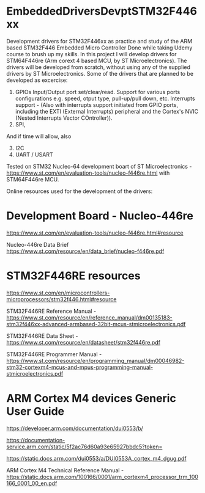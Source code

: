 # EmbeddedDriversDevptSTM32F446xx

Development drivers for STM32F446xx as practice and study of the ARM based STM32F446 Embedded Micro Controller
Done while taking Udemy course to brush up my skills.
In this project I will develop drivers for STM64F446re (Arm corext 4 based MCU, by ST Microelectronics).
The drivers will be developed from scratch, without using any of the supplied drivers by ST Microelectronics.
Some of the drivers that are planned to be developed as excercise:
1. GPIOs
	Input/Output port set/clear/read.
	Support for various ports configurations e.g. speed, otput type, pull-up/pull down, etc.
	Interrupts support - (Also with interrupts support initiated from GPIO ports, including the EXTI (External Interrupts) peripheral and the Cortex's NVIC (Nested Interrupts Vector COntroller)).
2. SPI,

And if time will allow, also

3. I2C
4. UART / USART
 	


Tested on STM32 Nucleo-64 development boart of ST Microelectronics - https://www.st.com/en/evaluation-tools/nucleo-f446re.html with STM64F446re MCU.



Online resources used for the development of the drivers:

Development Board - Nucleo-446re
=================================
https://www.st.com/en/evaluation-tools/nucleo-f446re.html#resource

Nucleo-446re Data Brief https://www.st.com/resource/en/data_brief/nucleo-f446re.pdf

STM32F446RE resources
======================

https://www.st.com/en/microcontrollers-microprocessors/stm32f446.html#resource

STM32F446RE Reference Manual - https://www.st.com/resource/en/reference_manual/dm00135183-stm32f446xx-advanced-armbased-32bit-mcus-stmicroelectronics.pdf

STM32F446RE Data Sheet - https://www.st.com/resource/en/datasheet/stm32f446re.pdf

STM32F446RE Programmer Manual - https://www.st.com/resource/en/programming_manual/dm00046982-stm32-cortexm4-mcus-and-mpus-programming-manual-stmicroelectronics.pdf

ARM Cortex M4 devices Generic User Guide
=========================================
https://developer.arm.com/documentation/dui0553/b/

https://documentation-service.arm.com/static/5f2ac76d60a93e65927bbdc5?token=

https://static.docs.arm.com/dui0553/a/DUI0553A_cortex_m4_dgug.pdf

ARM Cortex M4 Technical Reference Manual -  https://static.docs.arm.com/100166/0001/arm_cortexm4_processor_trm_100166_0001_00_en.pdf

